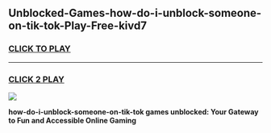 
## Unblocked-Games-how-do-i-unblock-someone-on-tik-tok-Play-Free-kivd7
<h3>
<a href="https://premium76.site?title=how-do-i-unblock-someone-on-tik-tok&ref=18A1">CLICK TO PLAY</a></h3>
<hr>

<h3>
<a href="https://premium76.site?title=how-do-i-unblock-someone-on-tik-tok&ref=18A1">CLICK 2 PLAY</a>
  
</h3>

<a href="https://premium76.site?title=how-do-i-unblock-someone-on-tik-tok&ref=18A1"><img src="https://clearcache.store/games.png"></a>


**how-do-i-unblock-someone-on-tik-tok games unblocked: Your Gateway to Fun and Accessible Online Gaming**
